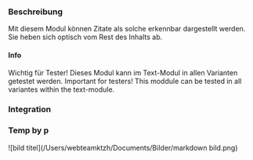 ### Beschreibung
Mit diesem Modul können Zitate als solche erkennbar dargestellt werden. Sie heben sich optisch vom Rest des Inhalts ab.

#### Info
Wichtig für Tester! Dieses Modul kann im Text-Modul in allen Varianten getestet werden.
Important for testers! This moddule can be tested in all variantes within the text-module.

### Integration

### Temp by p
![bild titel](/Users/webteamktzh/Documents/Bilder/markdown bild.png)
